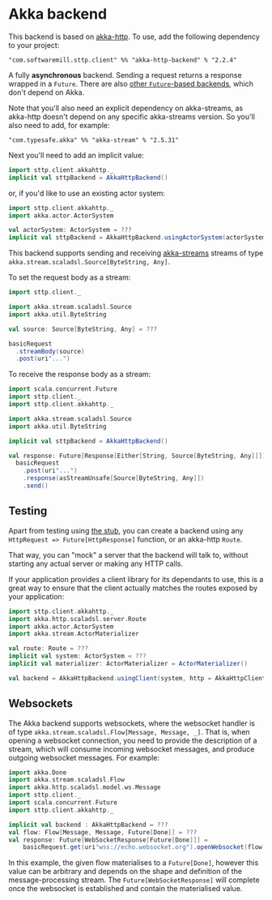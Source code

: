 # Akka backend

This backend is based on [akka-http](http://doc.akka.io/docs/akka-http/current/scala/http/). To use, add the following dependency to your project:

```
"com.softwaremill.sttp.client" %% "akka-http-backend" % "2.2.4"
```

A fully **asynchronous** backend. Sending a request returns a response wrapped in a `Future`. There are also [other `Future`-based backends](future.md), which don't depend on Akka. 

Note that you'll also need an explicit dependency on akka-streams, as akka-http doesn't depend on any specific akka-streams version. So you'll also need to add, for example:

```
"com.typesafe.akka" %% "akka-stream" % "2.5.31"
```

Next you'll need to add an implicit value:

```scala
import sttp.client.akkahttp._
implicit val sttpBackend = AkkaHttpBackend()
```
or, if you'd like to use an existing actor system:
```scala
import sttp.client.akkahttp._
import akka.actor.ActorSystem

val actorSystem: ActorSystem = ???
implicit val sttpBackend = AkkaHttpBackend.usingActorSystem(actorSystem)
```

This backend supports sending and receiving [akka-streams](http://doc.akka.io/docs/akka/current/scala/stream/index.html) streams of type `akka.stream.scaladsl.Source[ByteString, Any]`.

To set the request body as a stream:

```scala
import sttp.client._

import akka.stream.scaladsl.Source
import akka.util.ByteString

val source: Source[ByteString, Any] = ???

basicRequest
  .streamBody(source)
  .post(uri"...")
```

To receive the response body as a stream:

```scala
import scala.concurrent.Future
import sttp.client._
import sttp.client.akkahttp._

import akka.stream.scaladsl.Source
import akka.util.ByteString

implicit val sttpBackend = AkkaHttpBackend()

val response: Future[Response[Either[String, Source[ByteString, Any]]]] =
  basicRequest
    .post(uri"...")
    .response(asStreamUnsafe[Source[ByteString, Any]])
    .send()
```

## Testing

Apart from testing using [the stub](../testing.md), you can create a backend using any `HttpRequest => Future[HttpResponse]` function, or an akka-http `Route`.

That way, you can "mock" a server that the backend will talk to, without starting any actual server or making any HTTP calls.

If your application provides a client library for its dependants to use, this is a great way to ensure that the client actually matches the routes exposed by your application:

```scala
import sttp.client.akkahttp._
import akka.http.scaladsl.server.Route
import akka.actor.ActorSystem
import akka.stream.ActorMaterializer

val route: Route = ???
implicit val system: ActorSystem = ???
implicit val materializer: ActorMaterializer = ActorMaterializer()

val backend = AkkaHttpBackend.usingClient(system, http = AkkaHttpClient.stubFromRoute(route))
```

## Websockets

The Akka backend supports websockets, where the websocket handler is of type `akka.stream.scaladsl.Flow[Message, Message, _]`. That is, when opening a websocket connection, you need to provide the description of a stream, which will consume incoming websocket messages, and produce outgoing websocket messages. For example:

```scala
import akka.Done
import akka.stream.scaladsl.Flow
import akka.http.scaladsl.model.ws.Message
import sttp.client._
import scala.concurrent.Future
import sttp.client.akkahttp._

implicit val backend : AkkaHttpBackend = ???
val flow: Flow[Message, Message, Future[Done]] = ???
val response: Future[WebSocketResponse[Future[Done]]] =
    basicRequest.get(uri"wss://echo.websocket.org").openWebsocket(flow)
```                    

In this example, the given flow materialises to a `Future[Done]`, however this value can be arbitrary and depends on the shape and definition of the message-processing stream. The `Future[WebSocketResponse]` will complete once the websocket is established and contain the materialised value.
